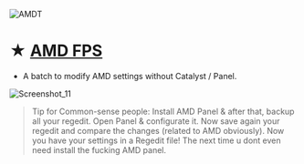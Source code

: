 ![AMDT](https://github.com/gzmatte/AMD/assets/117684932/6d09fe1e-1932-4770-8f7c-758384ccb836)

# ★ [AMD FPS](https://github.com/gzmatte/AMD/releases/download/1/AMD-FPS.bat)
- A batch to modify AMD settings without Catalyst / Panel.

![Screenshot_11](https://github.com/gzmatte/AMD/assets/117684932/3ec21222-f5e8-4b1e-af01-1813dcbd541d)


> Tip for Common-sense people:
Install AMD Panel & after that, backup all your regedit.
Open Panel & configurate it.
Now save again your regedit and compare the changes (related to AMD obviously).
Now you have your settings in a Regedit file! The next time u dont even need install the fucking AMD panel.

